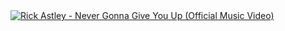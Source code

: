 <!-- Rick Astley - Never Gonna Give You Up (Official Music Video) -->
<a href="http://www.youtube.com/watch?feature=player_embedded&v=dQw4w9WgXcQ">
<picture>
	<source media="(prefers-color-scheme: dark)" srcset="https://ytcards.demolab.com/?id=dQw4w9WgXcQ&title=Rick+Astley+-+Never+Gonna+Give+You+Up+(Official+Music+Video)&background_color=%230d1117&title_color=%23ffffff&stats_color=%23dedede&max_title_lines=2&width=250&border_radius=5&duration=212">
	<img src="https://ytcards.demolab.com/?id=dQw4w9WgXcQ&title=Rick+Astley+-+Never+Gonna+Give+You+Up+(Official+Music+Video)&background_color=%23ffffff&title_color=%2324292f&stats_color=%2357606a&max_title_lines=2&width=250&border_radius=5&duration=212" alt="Rick Astley - Never Gonna Give You Up (Official Music Video)" title="Rick Astley - Never Gonna Give You Up (Official Music Video)">
</picture>
</a>
